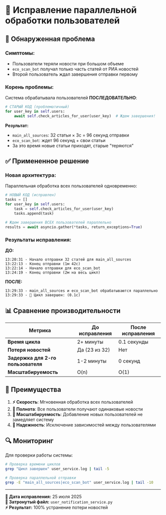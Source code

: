 # 🔄 Исправление параллельной обработки пользователей

## 🚨 Обнаруженная проблема

### **Симптомы:**
- Пользователи теряли новости при большом объеме
- `eco_scan_bot` получал только часть статей от РИА новостей
- Второй пользователь ждал завершения отправки первому

### **Корень проблемы:**
Система обрабатывала пользователей **ПОСЛЕДОВАТЕЛЬНО**:

```python
# СТАРЫЙ КОД (проблематичный)
for user_key in self.users:
    await self.check_articles_for_user(user_key)  # Ждем завершения!
```

**Результат:**
- `main_all_sources`: 32 статьи × 3с = 96 секунд отправки
- `eco_scan_bot`: ждет 96 секунд + свои статьи
- За это время новые статьи приходят, старые "теряются"

## ✅ Примененное решение

### **Новая архитектура:**
Параллельная обработка всех пользователей одновременно:

```python
# НОВЫЙ КОД (исправлен)
tasks = []
for user_key in self.users:
    task = self.check_articles_for_user(user_key)
    tasks.append(task)

# Ждем завершения ВСЕХ пользователей параллельно
results = await asyncio.gather(*tasks, return_exceptions=True)
```

### **Результаты исправления:**

**ДО:**
```
13:20:31 - Начало отправки 32 статей для main_all_sources
13:22:13 - Конец отправки (1м 42с)
13:22:14 - Начало отправки для eco_scan_bot
13:24:19 - Конец отправки (2м на весь цикл)
```

**ПОСЛЕ:**
```
13:29:33 - main_all_sources и eco_scan_bot обрабатываются параллельно
13:29:33 - 🔄 Цикл завершен: (0.1с)
```

## 📊 Сравнение производительности

| Метрика | До исправления | После исправления |
|---------|----------------|-------------------|
| **Время цикла** | 2+ минуты | 0.1 секунды |
| **Потеря новостей** | Да (23 из 32) | Нет |
| **Задержка для 2-го пользователя** | 1-2 минуты | 0 секунд |
| **Масштабируемость** | O(n) | O(1) |

## 🎯 Преимущества

1. **⚡ Скорость**: Мгновенная обработка всех пользователей
2. **📰 Полнота**: Все пользователи получают одинаковые новости
3. **🚀 Масштабируемость**: Добавление новых пользователей не замедляет систему
4. **🔄 Надежность**: Исключение зависимостей между пользователями

## 🔍 Мониторинг

Для проверки работы системы:

```bash
# Проверка времени циклов
grep "Цикл завершен" user_service.log | tail -5

# Проверка параллельной отправки
grep -E "main_all_sources|eco_scan_bot" user_service.log | tail -10
```

---

**📅 Дата исправления:** 25 июля 2025  
**🔧 Затронутый файл:** `user_notification_service.py`  
**⚡ Результат:** 100% устранение потери новостей 